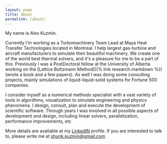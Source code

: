 ```yaml
---
layout: page
title: About
permalink: /about/
---
```


My name is Alex Kuzmin.

Currently I’m working as a Turbomachinery Team Lead at Maya Heat Transfer Technologies located in Montreal. I help largest gas-turbine and aircraft manufacturers to simulate their beautiful machinery. We create one of the world best thermal solvers, and it's a pleasure for me to be a part of this. Previously I was a PostDoctoral fellow at the University of Alberta working on the [Lattice Boltzmann Method]({% link research.markdown %}) (wrote a book and a few papers). As well I was doing some consulting projects, mainly simulations of liquid-liquid-solid systems for Fortune 500 companies. 

I consider myself as a numerical methods specialist with a vast variety of tools in algorithms, visualization to simulate engineering and physics phenomena. I design, consult, plan and execute the development of scientific software. Through years I was involved in all possible aspects of development and design, including linear solvers, parallelization, performance improvements, etc

More details are available at my [LinkedIN](https://www.linkedin.com/in/alexandr-kuzmin-09364b7/) profile. If you are interested to talk to, please write me at shurik.kuzmin@gmail.com